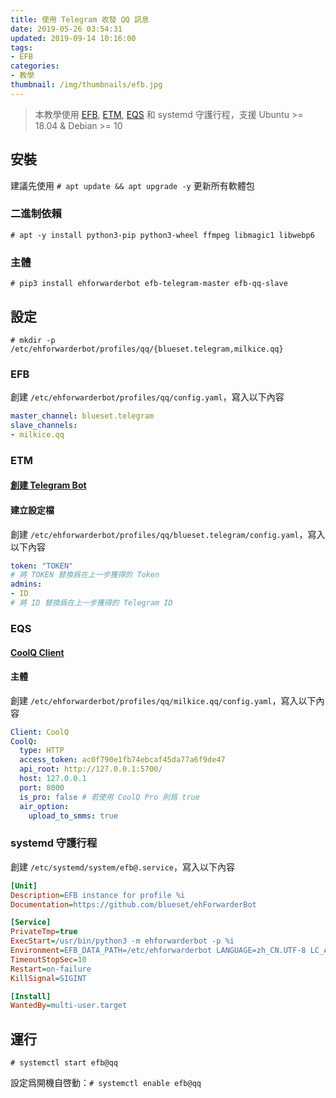 ```yaml
---
title: 使用 Telegram 收發 QQ 訊息
date: 2019-05-26 03:54:31
updated: 2019-09-14 10:16:00
tags: 
- EFB
categories: 
- 教學
thumbnail: /img/thumbnails/efb.jpg
---
```


> 本教學使用 [EFB](https://github.com/blueset/ehForwarderBot), [ETM](https://github.com/blueset/efb-telegram-master), [EQS](https://github.com/milkice233/efb-qq-slave) 和 systemd 守護行程，支援 Ubuntu >= 18.04 & Debian >= 10
>
> <!-- more -->

## 安裝

建議先使用 `# apt update && apt upgrade -y` 更新所有軟體包

### 二進制依賴

`# apt -y install python3-pip python3-wheel ffmpeg libmagic1 libwebp6`

### 主體

`# pip3 install ehforwarderbot efb-telegram-master efb-qq-slave`

## 設定

`# mkdir -p /etc/ehforwarderbot/profiles/qq/{blueset.telegram,milkice.qq}`

### EFB

創建 `/etc/ehforwarderbot/profiles/qq/config.yaml`，寫入以下內容

```yaml
master_channel: blueset.telegram
slave_channels: 
- milkice.qq
```

### ETM

#### [創建 Telegram Bot](https://blog.1a23.com/2017/01/09/EFB-How-to-Send-and-Receive-Messages-from-WeChat-on-Telegram-zh-CN/#0x030-创建-Telegram-Bot)

#### 建立設定檔

創建 `/etc/ehforwarderbot/profiles/qq/blueset.telegram/config.yaml`，寫入以下內容

```yaml
token: "TOKEN"
# 將 TOKEN 替換爲在上一步獲得的 Token
admins: 
- ID
# 將 ID 替換爲在上一步獲得的 Telegram ID
```

### EQS

#### [CoolQ Client](https://github.com/milkice233/efb-qq-slave/blob/master/doc/CoolQ_zh-CN.rst#方案二手动配置---配置-酷q-端篇)

#### 主體

創建 `/etc/ehforwarderbot/profiles/qq/milkice.qq/config.yaml`，寫入以下內容

```yaml
Client: CoolQ
CoolQ:
  type: HTTP
  access_token: ac0f790e1fb74ebcaf45da77a6f9de47
  api_root: http://127.0.0.1:5700/
  host: 127.0.0.1
  port: 8000
  is_pro: false # 若使用 CoolQ Pro 則爲 true
  air_option:
    upload_to_smms: true
```

### systemd 守護行程

創建 `/etc/systemd/system/efb@.service`，寫入以下內容

```ini
[Unit]
Description=EFB instance for profile %i
Documentation=https://github.com/blueset/ehForwarderBot

[Service]
PrivateTmp=true
ExecStart=/usr/bin/python3 -m ehforwarderbot -p %i
Environment=EFB_DATA_PATH=/etc/ehforwarderbot LANGUAGE=zh_CN.UTF-8 LC_ALL=zh_CN.UTF-8 LC_MESSAGES=zh_CN.UTF-8 LANG=zh_CN.UTF-8
TimeoutStopSec=10
Restart=on-failure
KillSignal=SIGINT

[Install]
WantedBy=multi-user.target
```

## 運行

`# systemctl start efb@qq`

設定爲開機自啓動：`# systemctl enable efb@qq`

